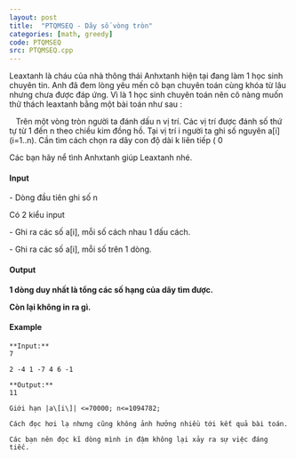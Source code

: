 ```yaml
---
layout: post
title:  "PTQMSEQ - Dãy số vòng tròn"
categories: [math, greedy]
code: PTQMSEQ
src: PTQMSEQ.cpp
---
```




  



Leaxtanh là cháu của nhà thông thái Anhxtanh hiện tại đang làm 1 học sinh chuyên tin. Anh đã đem lòng yêu mến cô bạn chuyên toán cùng khóa từ lâu nhưng chưa được đáp ứng. Vì là 1 học sinh chuyên toán nên cô nàng muốn thử thách leaxtanh bằng một bài toán như sau : 

   Trên một vòng tròn người ta đánh dấu n vị trí. Các vị trí được đánh số thứ tự từ 1 đến n theo chiều kim đồng hồ. Tại vị trí i người ta ghi số nguyên a\[i\] (i=1..n). Cần tìm cách chọn ra dãy con độ dài k liên tiếp ( 0

Các bạn hãy nể tình Anhxtanh giúp Leaxtanh nhé.

#### Input

\- Dòng đầu tiên ghi số n

Có 2 kiểu input

\- Ghi ra các số a\[i\], mỗi số cách nhau 1 dấu cách.

\- Ghi ra các số a\[i\], mỗi số trên 1 dòng.

#### Output

**1 dòng duy nhất là tổng các số hạng của dãy tìm được.**

**Còn lại không in ra gì.**

#### Example

```
**Input:**
7
```

```
2 -4 1 -7 4 6 -1
```

```
**Output:**
11
```

```
Giới hạn |a\[i\]| <=70000; n<=1094782;  
```

```
Cách đọc hơi lạ nhưng cũng không ảnh hưởng nhiều tới kết quả bài toán.
```

```
Các bạn nên đọc kĩ dòng mình in đậm không lại xảy ra sự việc đáng tiếc.
```

<!--more-->

